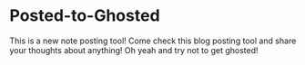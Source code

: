 # Posted-to-Ghosted
This is a new note posting tool!
Come check this blog posting tool and share your thoughts about anything! 
Oh yeah and try not to get ghosted!
